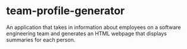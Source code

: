 # team-profile-generator
An application that takes in information about employees on a software engineering team and generates an HTML webpage that displays summaries for each person.
